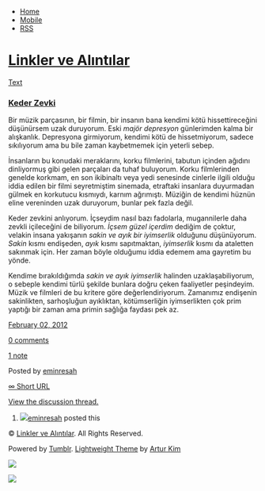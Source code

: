 -   [Home](/)
-   [Mobile](/mobile)
-   [RSS](http://eminresah.tumblr.com/rss)

[Linkler ve Alıntılar](/)
=========================

[Text](http://eminresah.tumblr.com/post/16888717450/keder-zevki)

### [Keder Zevki](http://eminresah.tumblr.com/post/16888717450/keder-zevki)

Bir müzik parçasının, bir filmin, bir insanın bana kendimi kötü
hissettireceğini düşünürsem uzak duruyorum. Eski *majör depresyon*
günlerimden kalma bir alışkanlık. Depresyona girmiyorum, kendimi kötü de
hissetmiyorum, sadece sıkılıyorum ama bu bile zaman kaybetmemek için
yeterli sebep.

İnsanların bu konudaki meraklarını, korku filmlerini, tabutun içinden
ağıdını dinliyormuş gibi gelen parçaları da tuhaf buluyorum. Korku
filmlerinden genelde korkmam, en son ikibinaltı veya yedi senesinde
cinlerle ilgili olduğu iddia edilen bir filmi seyretmiştim sinemada,
etraftaki insanlara duyurmadan gülmek en korkutucu kısmıydı, karnım
ağrımıştı. Müziğin de kendimi hüznün eline vereninden uzak duruyorum,
bunlar pek fazla değil.

Keder zevkini anlıyorum. İçseydim nasıl bazı fadolarla, mugannilerle
daha zevkli içileceğini de biliyorum. *İçsem güzel içerdim* dediğim de
çoktur, velakin insana yakışanın *sakin ve ayık bir iyimserlik* olduğunu
düşünüyorum. *Sakin* kısmı endişeden, *ayık* kısmı sapıtmaktan,
*iyimserlik* kısmı da ataletten sakınmak için. Her zaman böyle olduğumu
iddia edemem ama gayretim bu yönde.

Kendime bırakıldığımda *sakin ve ayık iyimserlik* halinden
uzaklaşabiliyorum, o sebeple kendimi türlü şekilde bunlara doğru çeken
faaliyetler peşindeyim. Müzik ve filmleri de bu kritere göre
değerlendiriyorum. Zamanımız endişenin sakinlikten, sarhoşluğun
ayıklıktan, kötümserliğin iyimserlikten çok prim yaptığı bir zaman ama
primin sağlığa faydası pek az.

[February 02,
2012](http://eminresah.tumblr.com/post/16888717450/keder-zevki)

[0
comments](http://eminresah.tumblr.com/post/16888717450/keder-zevki#disqus_thread)

[1 note](http://eminresah.tumblr.com/post/16888717450/keder-zevki#notes)

Posted by [eminresah](http://eminresah.tumblr.com/)

[∞ Short URL](http://tmblr.co/ZWS1OyFkfM2A)

[View the discussion thread.](http://erblog.disqus.com/?url=ref)

1.  [![](http://38.media.tumblr.com/avatar_06c8562d8d9e_16.png)](http://eminresah.tumblr.com/ "Linkler ve Alıntılar")[eminresah](http://eminresah.tumblr.com/ "Linkler ve Alıntılar")
    posted this

© [Linkler ve Alıntılar](/). All Rights Reserved.

Powered by [Tumblr](http://tumblr.com). [Lightweight
Theme](http://www.tumblr.com/theme/10820) by [Artur
Kim](http://arturkim.com)

![](https://px.srvcs.tumblr.com/impixu?T=1434918813&J=eyJ0eXBlIjoidXJsIiwidXJsIjoiaHR0cDpcL1wvZW1pbnJlc2FoLnR1bWJsci5jb21cL3Bvc3RcLzE2ODg4NzE3NDUwXC9rZWRlci16ZXZraSIsInJlcXR5cGUiOjAsInJvdXRlIjoiXC9wb3N0XC86aWRcLzpzdW1tYXJ5Iiwibm9zY3JpcHQiOjF9&U=JICHCBFBAC&K=1e84ea62ef13e9c5b3c0bdd6e7046b166f542168f9242895cbfee2a1464d8694&R=)

![](https://px.srvcs.tumblr.com/impixu?T=1434918813&J=eyJ0eXBlIjoicG9zdCIsInVybCI6Imh0dHA6XC9cL2VtaW5yZXNhaC50dW1ibHIuY29tXC9wb3N0XC8xNjg4ODcxNzQ1MFwva2VkZXItemV2a2kiLCJyZXF0eXBlIjowLCJyb3V0ZSI6IlwvcG9zdFwvOmlkXC86c3VtbWFyeSIsInBvc3RzIjpbeyJwb3N0aWQiOiIxNjg4ODcxNzQ1MCIsImJsb2dpZCI6IjM2NDgwMjgiLCJzb3VyY2UiOjMzfV0sIm5vc2NyaXB0IjoxfQ==&U=FNMMBGMLKI&K=47d09e5206177aa7ad39a7404cdbb95306ed20fcf9e1813c9ac393d5a997f5b6&R=)

